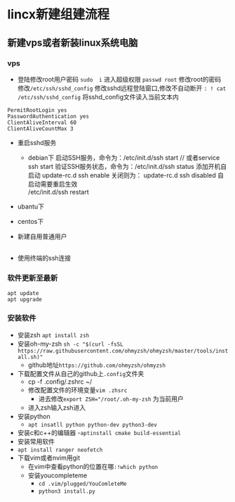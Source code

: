 
# lincx新建组建流程
## 新建vps或者新装linux系统电脑
### vps
- 登陆修改root用户密码
`sudo 
i` 进入超级权限
`passwd root` 修改root的密码
修改`/etc/ssh/sshd_config` 修改sshd远程登陆窗口,修改不自动断开
`: ! cat /etc/ssh/sshd_config` 将sshd_config文件读入当前文本内

```linux
PermitRootLogin yes
PasswordAuthentication yes
ClientAliveInterval 60
ClientAliveCountMax 3
```
- 重启sshd服务
	- debian下
启动SSH服务，命令为：/etc/init.d/ssh start // 或者service ssh start
验证SSH服务状态，命令为：/etc/init.d/ssh status
 添加开机自启动   update-rc.d ssh enable
关闭则为：
update-rc.d ssh disabled
自启动需要重启生效	
/etc/init.d/ssh restart


- ubantu下




- centos下



- 新建自用普通用户
## 

- 使用终端的ssh连接

### 软件更新至最新
`apt update`  
`apt upgrade` 
### 安装软件
- 安装zsh `apt install zsh` 
- 安装oh-my-zsh `sh -c "$(curl -fsSL https://raw.githubusercontent.com/ohmyzsh/ohmyzsh/master/tools/install.sh)"` 
  - github地址`https://github.com/ohmyzsh/ohmyzsh` 
- 下载配置文件从自己的github上`.config`文件夹
  - cp -f .config/.zshrc ~/
  - 修改配置文件的环境变量`vim .zhsrc` 
    - 进去修改`export ZSH="/root/.oh-my-zsh` 为当前用户
  - 进入zsh输入zsh进入
- 安装python
  - `apt insatll python python-dev python3-dev` 
- 安装c和c++的编辑器
  -`aptinstall cmake build-essential`  
- 安装常用软件
- `apt install ranger neofetch` 
- 下载vim或者nvim用git
  - 在vim中查看python的位置在哪`:!which python`
  - 安装youcompleteme
    - `cd .vim/plugged/YouComleteMe`
    - `python3 install.py`

